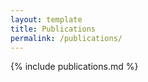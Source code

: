 ```yaml
---
layout: template
title: Publications
permalink: /publications/
---
```


{% include publications.md %}
